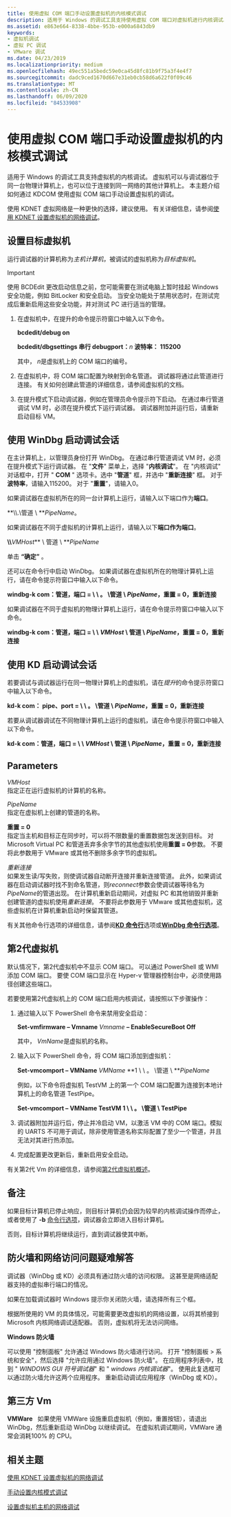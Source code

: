 ```yaml
---
title: 使用虚拟 COM 端口手动设置虚拟机的内核模式调试
description: 适用于 Windows 的调试工具支持使用虚拟 COM 端口对虚拟机进行内核调试。
ms.assetid: e863e664-8338-4bbe-953b-e000a6843db9
keywords:
- 虚拟机调试
- 虚拟 PC 调试
- VMware 调试
ms.date: 04/23/2019
ms.localizationpriority: medium
ms.openlocfilehash: 49ec551a5bedc59e0ca45d8fc81b9f75a3f4e4f7
ms.sourcegitcommit: dadc9ced1670d667e31eb0cb58d6a622f0f09c46
ms.translationtype: MT
ms.contentlocale: zh-CN
ms.lasthandoff: 06/09/2020
ms.locfileid: "84533908"
---
```

# <a name="setting-up-kernel-mode-debugging-of-a-virtual-machine-manually-using-a-virtual-com-port"></a>使用虚拟 COM 端口手动设置虚拟机的内核模式调试

适用于 Windows 的调试工具支持虚拟机的内核调试。 虚拟机可以与调试器位于同一台物理计算机上，也可以位于连接到同一网络的其他计算机上。 本主题介绍如何通过 KDCOM 使用虚拟 COM 端口手动设置虚拟机的调试。

使用 KDNET 虚拟网络是一种更快的选择，建议使用。 有关详细信息，请参阅[使用 KDNET 设置虚拟机的网络调试](setting-up-network-debugging-of-a-virtual-machine-host.md)。


## <a name="span-idsetting_up_the_target_virtual_machinespanspan-idsetting_up_the_target_virtual_machinespanspan-idsetting_up_the_target_virtual_machinespansetting-up-the-target-virtual-machine"></a><span id="Setting_Up_the_Target_Virtual_Machine"></span><span id="setting_up_the_target_virtual_machine"></span><span id="SETTING_UP_THE_TARGET_VIRTUAL_MACHINE"></span>设置目标虚拟机

运行调试器的计算机称为*主机计算机*，被调试的虚拟机称为*目标虚拟机*。

> [!IMPORTANT]
> 使用 BCDEdit 更改启动信息之前，您可能需要在测试电脑上暂时挂起 Windows 安全功能，例如 BitLocker 和安全启动。
> 当安全功能处于禁用状态时，在测试完成后重新启用这些安全功能，并对测试 PC 进行适当的管理。

1. 在虚拟机中，在提升的命令提示符窗口中输入以下命令。

   **bcdedit/debug on**

   **bcdedit/dbgsettings 串行 debugport：**<em>n</em> **波特率： 115200**

   其中， *n*是虚拟机上的 COM 端口的编号。 

2. 在虚拟机中，将 COM 端口配置为映射到命名管道。 调试器将通过此管道进行连接。 有关如何创建此管道的详细信息，请参阅虚拟机的文档。

3. 在提升模式下启动调试器，例如在管理员命令提示符下启动。 在通过串行管道调试 VM 时，必须在提升模式下运行调试器。  调试器附加并运行后，请重新启动目标 VM。


## <a name="span-idstarting_the_debuggerspanspan-idstarting_the_debuggerspanstarting-the-debugging-session-using-windbg"></a><span id="starting_the_debugger"></span><span id="STARTING_THE_DEBUGGER"></span>使用 WinDbg 启动调试会话

在主计算机上，以管理员身份打开 WinDbg。 在通过串行管道调试 VM 时，必须在提升模式下运行调试器。 在 "**文件**" 菜单上，选择 "**内核调试**"。 在 "内核调试" 对话框中，打开 " **COM** " 选项卡。选中 "**管道**" 框，并选中 "**重新连接**" 框。 对于**波特率**，请输入115200。 对于 "**重置**"，请输入0。

如果调试器在虚拟机所在的同一台计算机上运行，请输入以下端口作为**端口**。

**\\\\.\\管道 \\ **<em>PipeName</em>。

如果调试器在不同于虚拟机的计算机上运行，请输入以下**端口作为端口**。

**\\\\**<em>VMHost</em>** \\ 管道 \\ **<em>PipeName</em>

单击 **“确定”** 。

还可以在命令行中启动 WinDbg。 如果调试器在虚拟机所在的物理计算机上运行，请在命令提示符窗口中输入以下命令。

**windbg-k com：管道，端口 = \\ \\ 。 \\管道 \\ **<em>PipeName</em>**，重置 = 0，重新连接**

如果调试器在不同于虚拟机的物理计算机上运行，请在命令提示符窗口中输入以下命令。

**windbg-k com：管道，端口 = \\ \\ **<em>VMHost</em>** \\ 管道 \\ **<em>PipeName</em>**，重置 = 0，重新连接**

## <a name="span-idstarting_the_debugging_session_using_kdspanspan-idstarting_the_debugging_session_using_kdspanspan-idstarting_the_debugging_session_using_kdspanstarting-the-debugging-session-using-kd"></a><span id="Starting_the_Debugging_Session_Using_KD"></span><span id="starting_the_debugging_session_using_kd"></span><span id="STARTING_THE_DEBUGGING_SESSION_USING_KD"></span>使用 KD 启动调试会话


若要调试与调试器运行在同一物理计算机上的虚拟机，请在*提升*的命令提示符窗口中输入以下命令。

**kd-k com： pipe、port = \\ \\ 。 \\管道 \\ **<em>PipeName</em>**，重置 = 0，重新连接**

若要从调试器调试在不同物理计算机上运行的虚拟机，请在命令提示符窗口中输入以下命令。

**kd-k com：管道，端口 = \\ \\ **<em>VMHost</em>** \\ 管道 \\ **<em>PipeName</em>**，重置 = 0，重新连接**

## <a name="span-idparametersspanspan-idparametersspanspan-idparametersspanparameters"></a><span id="Parameters"></span><span id="parameters"></span><span id="PARAMETERS"></span>Parameters


<span id="________VMHost"></span><span id="________vmhost"></span><span id="________VMHOST"></span>*VMHost*  
指定正在运行虚拟机的计算机的名称。

<span id="PipeName_______"></span><span id="pipename_______"></span><span id="PIPENAME_______"></span>*PipeName*   
指定在虚拟机上创建的管道的名称。

<span id="resets_0"></span><span id="RESETS_0"></span>**重置 = 0**  
指定当主机和目标正在同步时，可以将不限数量的重置数据包发送到目标。 对 Microsoft Virtual PC 和管道丢弃多余字节的其他虚拟机使用**重置 = 0**参数。 不要将此参数用于 VMware 或其他不删除多余字节的虚拟机。

<span id="________reconnect"></span><span id="________RECONNECT"></span>*重新连接*  
如果发生读/写失败，则使调试器自动断开连接并重新连接管道。 此外，如果调试器在启动调试器时找不到命名管道，则*reconnect*参数会使调试器等待名为*PipeName*的管道出现。 在计算机重新启动期间，对虚拟 PC 和其他销毁并重新创建管道的虚拟机使用*重新连接*。 不要将此参数用于 VMware 或其他虚拟机，这些虚拟机在计算机重新启动时保留其管道。

有关其他命令行选项的详细信息，请参阅[**KD 命令行**](kd-command-line-options.md)选项或[**WinDbg 命令行选项**](windbg-command-line-options.md)。

## <a name="span-idgeneration_2_virtual_machinesspanspan-idgeneration_2_virtual_machinesspangeneration-2-virtual-machines"></a><span id="generation_2_virtual_machines"></span><span id="GENERATION_2_VIRTUAL_MACHINES"></span>第2代虚拟机


默认情况下，第2代虚拟机中不显示 COM 端口。 可以通过 PowerShell 或 WMI 添加 COM 端口。 要使 COM 端口显示在 Hyper-v 管理器控制台中，必须使用路径创建这些端口。

若要使用第2代虚拟机上的 COM 端口启用内核调试，请按照以下步骤操作：

1. 通过输入以下 PowerShell 命令来禁用安全启动：

   **Set-vmfirmware – Vmname** *Vmname* **– EnableSecureBoot Off**

   其中， *VmName*是虚拟机的名称。

2. 输入以下 PowerShell 命令，将 COM 端口添加到虚拟机：

   **Set-vmcomport – VMName** *VMName* **1 \\ \\ 。 \\管道 \\ **<em>PipeName</em>

   例如，以下命令将虚拟机 TestVM 上的第一个 COM 端口配置为连接到本地计算机上的命名管道 TestPipe。

   **Set-vmcomport – VMName TestVM 1 \\ \\ 。 \\管道 \\ TestPipe**


3. 调试器附加并运行后，停止并冷启动 VM，以激活 VM 中的 COM 端口。模拟的 UARTS 不可用于调试，除非使用管道名称实际配置了至少一个管道，并且无法对其进行热添加。

4. 完成配置更改更新后，重新启用安全启动。

有关第2代 Vm 的详细信息，请参阅[第2代虚拟机概述](https://docs.microsoft.com/previous-versions/windows/it-pro/windows-server-2012-R2-and-2012/dn282285(v=ws.11))。


## <a name="span-idremarksspanspan-idremarksspanspan-idremarksspanremarks"></a><span id="Remarks"></span><span id="remarks"></span><span id="REMARKS"></span>备注


如果目标计算机已停止响应，则目标计算机仍会因为较早的内核调试操作而停止，或者使用了 **-b** [命令行选项](command-line-options.md)，调试器会立即进入目标计算机。

否则，目标计算机将继续运行，直到调试器使其中断。


## <a name="span-idfirewallsspantroubleshooting-firewalls-and-network-access-issues"></a><span id="Firewalls"></span>防火墙和网络访问问题疑难解答

调试器（WinDbg 或 KD）必须具有通过防火墙的访问权限。 这甚至是网络适配器支持的虚拟串行端口的情况。

如果在加载调试器时 Windows 提示你关闭防火墙，请选择所有三个框。

根据所使用的 VM 的具体情况，可能需要更改虚拟机的网络设置，以将其桥接到 Microsoft 内核网络调试适配器。 否则，虚拟机将无法访问网络。

**Windows 防火墙**

可以使用 "控制面板" 允许通过 Windows 防火墙进行访问。 打开 "控制面板 > 系统和安全"，然后选择 "允许应用通过 Windows 防火墙"。 在应用程序列表中，找到 " *WINDOWS GUI 符号调试器*" 和 " *windows 内核调试器*"。 使用此复选框可以通过防火墙允许这两个应用程序。 重新启动调试应用程序（WinDbg 或 KD）。


## <a name="span-idthird_party_vmsspanthird-party-vms"></a><span id="Third_Party_VMs"></span>第三方 Vm

**VMWare**   如果使用 VMWare 设施重启虚拟机（例如，重置按钮），请退出 WinDbg，然后重新启动 WinDbg 以继续调试。 在虚拟机调试期间，VMWare 通常会消耗100% 的 CPU。

 

## <a name="span-idrelated_topicsspanrelated-topics"></a><span id="related_topics"></span>相关主题

[使用 KDNET 设置虚拟机的网络调试](setting-up-network-debugging-of-a-virtual-machine-host.md)

[手动设置内核模式调试](setting-up-kernel-mode-debugging-in-windbg--cdb--or-ntsd.md)

[设置虚拟机主机的网络调试](setting-up-network-debugging-of-a-virtual-machine-host.md)
 






